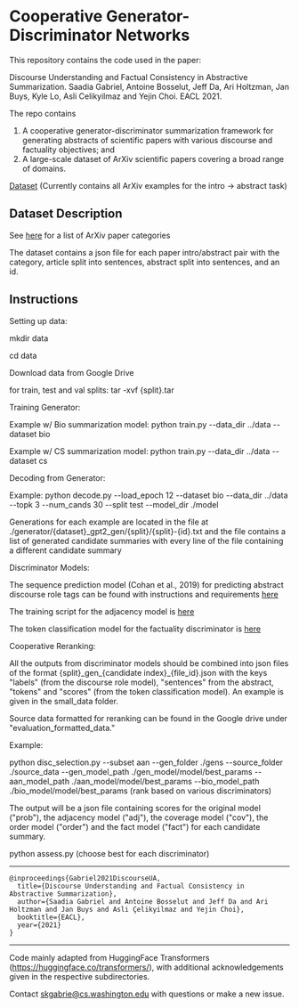 # Cooperative Generator-Discriminator Networks 

This repository contains the code used in the paper:

Discourse Understanding and Factual Consistency in Abstractive Summarization. Saadia Gabriel, Antoine Bosselut, Jeff Da, Ari Holtzman, Jan Buys, Kyle Lo, Asli Celikyilmaz and Yejin Choi. EACL 2021. 

The repo contains 

1. A cooperative generator-discriminator summarization framework for generating abstracts of scientific papers with various discourse and factuality objectives; and 
2. A large-scale dataset of ArXiv scientific papers covering a broad range of domains. 

[Dataset](https://drive.google.com/drive/u/0/folders/1VEBEuH3sJKZErt_9UF6bIrgag_ws6GXC) (Currently contains all ArXiv examples for the intro -> abstract task)

## Dataset Description 

See [here](https://arxiv.org/category_taxonomy) for a list of ArXiv paper categories

The dataset contains a json file for each paper intro/abstract pair with the category, article split into sentences, abstract split into sentences, and an id.

## Instructions 

Setting up data: 

mkdir data 

cd data 

Download data from Google Drive 

for train, test and val splits: tar -xvf {split}.tar


Training Generator: 

Example w/ Bio summarization model: python train.py --data_dir ../data --dataset bio 

Example w/ CS summarization model: python train.py --data_dir ../data --dataset cs 

Decoding from Generator:

Example: python decode.py --load_epoch 12 --dataset bio --data_dir ../data --topk 3 --num_cands 30 --split test --model_dir ./model

Generations for each example are located in the file at ./generator/{dataset}_gpt2_gen/{split}/{split}-{id}.txt and the file contains a list of generated candidate summaries with every line of the file containing a different candidate summary  

Discriminator Models:

The sequence prediction model (Cohan et al., 2019) for predicting abstract discourse role tags can be found with instructions and requirements [here](https://github.com/skgabriel/coopnet/tree/main/discriminators/seq_tagging)

The training script for the adjacency model is [here](https://github.com/skgabriel/coopnet/tree/main/discriminators/adj) 

The token classification model for the factuality discriminator is [here](https://github.com/skgabriel/coopnet/tree/main/discriminators/factuality)

Cooperative Reranking:

All the outputs from discriminator models should be combined into json files of the format {split}\_gen\_{candidate index}\_{file_id}.json with the keys "labels" (from the discourse role model), "sentences" from the abstract, "tokens" and "scores" (from the token classification model). An example is given in the small_data folder. 

Source data formatted for reranking can be found in the Google drive under "evaluation_formatted_data." 

Example: 

python disc_selection.py --subset aan --gen_folder ./gens --source_folder ./source_data --gen_model_path ./gen_model/model/best_params --aan_model_path ./aan_model/model/best_params --bio_model_path ./bio_model/model/best_params (rank based on various discriminators) 

The output will be a json file containing scores for the original model ("prob"), the adjacency model ("adj"), the coverage model ("cov"), the order model ("order") and the fact model ("fact") for each candidate summary.

python assess.py (choose best for each discriminator) 

-----------------------------------------------------------
```
@inproceedings{Gabriel2021DiscourseUA,
  title={Discourse Understanding and Factual Consistency in Abstractive Summarization},
  author={Saadia Gabriel and Antoine Bosselut and Jeff Da and Ari Holtzman and Jan Buys and Asli Çelikyilmaz and Yejin Choi},
  booktitle={EACL},
  year={2021}
}
```
-----------------------------------------------------------

Code mainly adapted from HuggingFace Transformers (https://huggingface.co/transformers/), with additional acknowledgements given in the respective subdirectories.

Contact skgabrie@cs.washington.edu with questions or make a new issue. 

